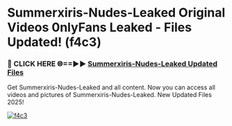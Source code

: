 # Summerxiris-Nudes-Leaked Original Videos 0nlyFans Leaked - Files Updated! (f4c3)

<h3>🔴 CLICK HERE 🌐==►► <a href="https://tinyurl.com/4mcuefdz" rel="nofollow">Summerxiris-Nudes-Leaked Updated Files</a></h3>

Get Summerxiris-Nudes-Leaked and all content. Now you can access all videos and pictures of Summerxiris-Nudes-Leaked. New Updated Files 2025!

[![f4c3](https://i.imgur.com/StAQSOY.gif)](https://tinyurl.com/4mcuefdz)
